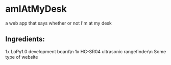 # amIAtMyDesk
a web app that says whether or not I'm at my desk

## Ingredients:
1x LoPy1.0 development board\n
1x HC-SR04 ultrasonic rangefinder\n
Some type of website
